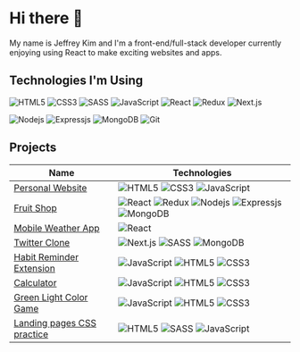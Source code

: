 # Hi there 👋

My name is Jeffrey Kim and I'm a front-end/full-stack developer currently enjoying using React to make exciting websites and apps. 

## Technologies I'm Using
![HTML5](https://img.shields.io/badge/-HTML5-f3f3f3?style=flat-square&logo=html5)
![CSS3](https://img.shields.io/badge/-CSS3-f3f3f3?style=flat-square&logo=css3&logoColor=blue)
![SASS](https://img.shields.io/badge/-SASS-f3f3f3?style=flat-square&logo=Sass)
![JavaScript](https://img.shields.io/badge/-JavaScript-f3f3f3?style=flat-square&logo=javascript)
![React](https://img.shields.io/badge/-React-f3f3f3?style=flat-square&logo=react)
![Redux](https://img.shields.io/badge/-Redux-f3f3f3?style=flat-square&logo=redux&logoColor=593D88)
![Next.js](https://img.shields.io/badge/Next.js-f3f3f3?style=flat-square&logo=next.js&logoColor=black)

![Nodejs](https://img.shields.io/badge/-Nodejs-f3f3f3?style=flat-square&logo=Node.js)
![Expressjs](https://img.shields.io/badge/-Express-f3f3f3?style=flat-square&logo=Express&logoColor=black)
![MongoDB](https://img.shields.io/badge/-MongoDB-f3f3f3?style=flat-square&logo=mongodb)
![Git](https://img.shields.io/badge/-Git-f3f3f3?style=flat-square&logo=git)

## Projects
| Name | Technologies |
| ----- | ------ |
| [Personal Website](https://github.com/kimjeffrey/kimjeffrey.github.io) | ![HTML5](https://img.shields.io/badge/-HTML5-f3f3f3?style=flat-square&logo=html5) ![CSS3](https://img.shields.io/badge/-CSS3-f3f3f3?style=flat-square&logo=css3&logoColor=blue) ![JavaScript](https://img.shields.io/badge/-JavaScript-f3f3f3?style=flat-square&logo=javascript) |
| [Fruit Shop](https://github.com/kimjeffrey/Ecommerce-Practice-Fruit-Shop) | ![React](https://img.shields.io/badge/-React-f3f3f3?style=flat-square&logo=react) ![Redux](https://img.shields.io/badge/-Redux-f3f3f3?style=flat-square&logo=redux&logoColor=593D88) ![Nodejs](https://img.shields.io/badge/-Nodejs-f3f3f3?style=flat-square&logo=Node.js) ![Expressjs](https://img.shields.io/badge/-Express-f3f3f3?style=flat-square&logo=Express&logoColor=black) ![MongoDB](https://img.shields.io/badge/-MongoDB-f3f3f3?style=flat-square&logo=mongodb) |
| [Mobile Weather App](https://github.com/kimjeffrey/Mobile-Weather-App) | ![React](https://img.shields.io/badge/-React-f3f3f3?style=flat-square&logo=react)
| [Twitter Clone](https://github.com/kimjeffrey/twitter-clone) | ![Next.js](https://img.shields.io/badge/Next.js-f3f3f3?style=flat-square&logo=next.js&logoColor=black) ![SASS](https://img.shields.io/badge/-SASS-f3f3f3?style=flat-square&logo=Sass) ![MongoDB](https://img.shields.io/badge/-MongoDB-f3f3f3?style=flat-square&logo=mongodb)
| [Habit Reminder Extension](https://github.com/kimjeffrey/Habit-Reminder-Extension) | ![JavaScript](https://img.shields.io/badge/-JavaScript-f3f3f3?style=flat-square&logo=javascript) ![HTML5](https://img.shields.io/badge/-HTML5-f3f3f3?style=flat-square&logo=html5) ![CSS3](https://img.shields.io/badge/-CSS3-f3f3f3?style=flat-square&logo=css3&logoColor=blue)  |
| [Calculator](https://github.com/kimjeffrey/Javascript-Calculator-App) | ![JavaScript](https://img.shields.io/badge/-JavaScript-f3f3f3?style=flat-square&logo=javascript) ![HTML5](https://img.shields.io/badge/-HTML5-f3f3f3?style=flat-square&logo=html5) ![CSS3](https://img.shields.io/badge/-CSS3-f3f3f3?style=flat-square&logo=css3&logoColor=blue)  |
| [Green Light Color Game](https://github.com/kimjeffrey/Green-Light-Game) | ![JavaScript](https://img.shields.io/badge/-JavaScript-f3f3f3?style=flat-square&logo=javascript) ![HTML5](https://img.shields.io/badge/-HTML5-f3f3f3?style=flat-square&logo=html5) ![CSS3](https://img.shields.io/badge/-CSS3-f3f3f3?style=flat-square&logo=css3&logoColor=blue) |
| [Landing pages CSS practice](https://github.com/kimjeffrey/landing-pages-practice) | ![HTML5](https://img.shields.io/badge/-HTML5-f3f3f3?style=flat-square&logo=html5) ![SASS](https://img.shields.io/badge/-SASS-f3f3f3?style=flat-square&logo=Sass) ![JavaScript](https://img.shields.io/badge/-JavaScript-f3f3f3?style=flat-square&logo=javascript) |
